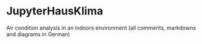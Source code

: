 # JupyterHausKlima
Air condition analysis in an indoors environment (all comments, markdowns and diagrams in German)
